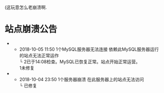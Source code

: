 (这玩意怎么老崩溃啊.


# 站点崩溃公告
- * 2018-10-05 11:50 1个MySQL服务器无法连接 依赖此MySQL服务器运行的站点无法正常运作<br>
  └ 2已于14:08检查。MySQL已恢复正常。站点开始正常运营。<br>
    1未修复<br>
- * 2018-10-04 23:50 1个服务器崩溃 在此服务器上的站点无法访问<br>
  └ 已修复<br>
